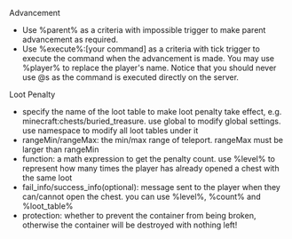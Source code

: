 Advancement

 - Use %parent% as a criteria with impossible trigger to make parent advancement as required.
 - Use %execute%:[your command] as a criteria with tick trigger to execute the command when the advancement is made. You may use %player% to replace the player's name. Notice that you should never use @s as the command is executed directly on the server.

Loot Penalty

 - specify the name of the loot table to make loot penalty take effect, e.g. minecraft:chests/buried_treasure. use global to modify global settings. use namespace to modify all loot tables under it
 - rangeMin/rangeMax: the min/max range of teleport. rangeMax must be larger than rangeMin
 - function: a math expression to get the penalty count. use %level% to represent how many times the player has already opened a chest with the same loot
 - fail_info/success_info(optional): message sent to the player when they can/cannot open the chest. you can use %level%, %count% and %loot_table%
 - protection: whether to prevent the container from being broken, otherwise the container will be destroyed with nothing left!
